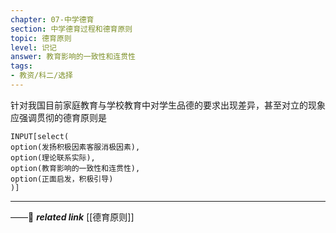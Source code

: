```yaml
---
chapter: 07-中学德育
section: 中学德育过程和德育原则
topic: 德育原则
level: 识记
answer: 教育影响的一致性和连贯性
tags:
- 教资/科二/选择
---
```


针对我国目前家庭教育与学校教育中对学生品德的要求出现差异，甚至对立的现象应强调贯彻的德育原则是

```meta-bind
INPUT[select(
option(发扬积极因素客服消极因素),
option(理论联系实际),
option(教育影响的一致性和连贯性),
option(正面启发，积极引导)
)]
```

---
——🔗 ***related link*** [[德育原则]]